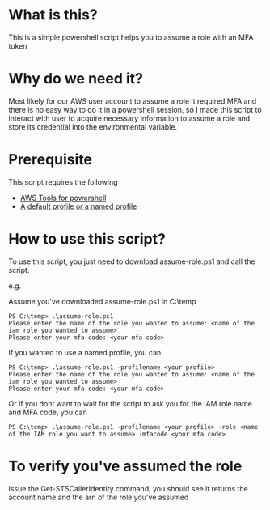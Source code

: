 # What is this?
This is a simple powershell script helps you to assume a role with an MFA token

# Why do we need it?
Most likely for our AWS user account to assume a role it required MFA and there is no easy way to do it in a powershell session, so I made this script to interact with user to acquire necessary information to assume a role and store its credential into the environmental variable.

# Prerequisite
This script requires the following
- [AWS Tools for powershell](https://docs.aws.amazon.com/powershell/latest/userguide/pstools-getting-set-up-windows.html)
- [A default profile or a named profile](https://docs.aws.amazon.com/powershell/latest/userguide/specifying-your-aws-credentials.html)

# How to use this script?
To use this script, you just need to download assume-role.ps1 and call the script.

e.g.

Assume you've downloaded assume-role.ps1 in C:\temp
```
PS C:\temp> .\assume-role.ps1
Please enter the name of the role you wanted to assume: <name of the iam role you wanted to assume>
Please enter your mfa code: <your mfa code>
```

If you wanted to use a named profile, you can
```
PS C:\temp> .\assume-role.ps1 -profilename <your profile>
Please enter the name of the role you wanted to assume: <name of the iam role you wanted to assume>
Please enter your mfa code: <your mfa code>
```

Or If you dont want to wait for the script to ask you for the IAM role name and MFA code, you can
```
PS C:\temp> .\assume-role.ps1 -profilename <your profile> -role <name of the IAM role you want to assume> -mfacode <your mfa code>
```

# To verify you've assumed the role
Issue the Get-STSCallerIdentity command, you should see it returns the account name and the arn of the role you've assumed